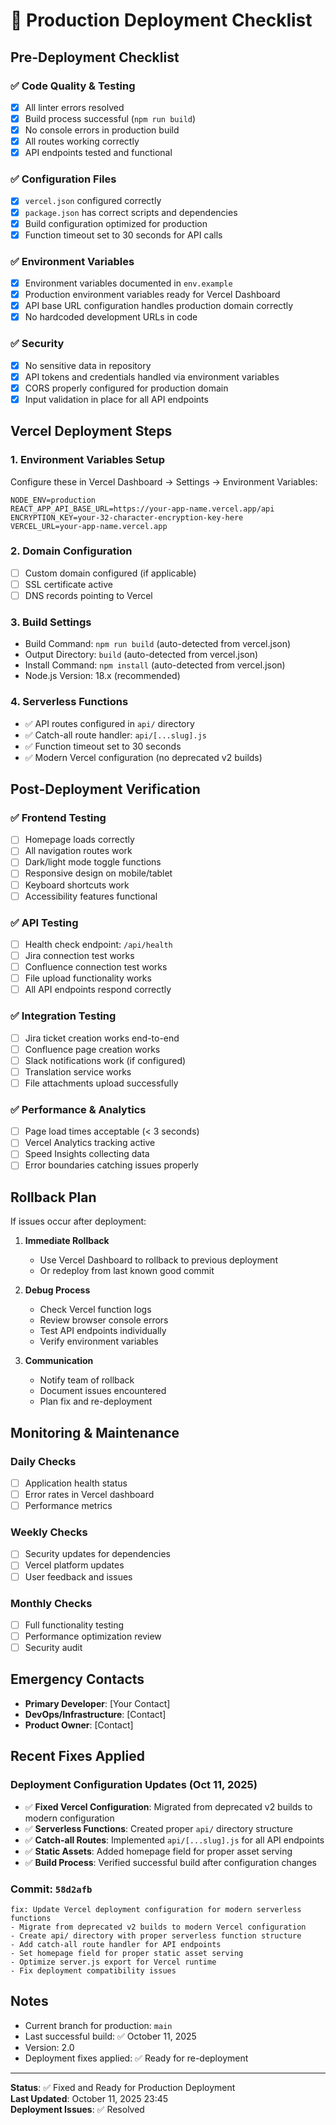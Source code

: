 # 🚀 Production Deployment Checklist

## Pre-Deployment Checklist

### ✅ Code Quality & Testing
- [x] All linter errors resolved
- [x] Build process successful (`npm run build`)
- [x] No console errors in production build
- [x] All routes working correctly
- [x] API endpoints tested and functional

### ✅ Configuration Files
- [x] `vercel.json` configured correctly
- [x] `package.json` has correct scripts and dependencies
- [x] Build configuration optimized for production
- [x] Function timeout set to 30 seconds for API calls

### ✅ Environment Variables
- [x] Environment variables documented in `env.example`
- [x] Production environment variables ready for Vercel Dashboard
- [x] API base URL configuration handles production domain correctly
- [x] No hardcoded development URLs in code

### ✅ Security
- [x] No sensitive data in repository
- [x] API tokens and credentials handled via environment variables
- [x] CORS properly configured for production domain
- [x] Input validation in place for all API endpoints

## Vercel Deployment Steps

### 1. Environment Variables Setup
Configure these in Vercel Dashboard → Settings → Environment Variables:

```
NODE_ENV=production
REACT_APP_API_BASE_URL=https://your-app-name.vercel.app/api
ENCRYPTION_KEY=your-32-character-encryption-key-here
VERCEL_URL=your-app-name.vercel.app
```

### 2. Domain Configuration
- [ ] Custom domain configured (if applicable)
- [ ] SSL certificate active
- [ ] DNS records pointing to Vercel

### 3. Build Settings
- Build Command: `npm run build` (auto-detected from vercel.json)
- Output Directory: `build` (auto-detected from vercel.json)
- Install Command: `npm install` (auto-detected from vercel.json)
- Node.js Version: 18.x (recommended)

### 4. Serverless Functions
- ✅ API routes configured in `api/` directory
- ✅ Catch-all route handler: `api/[...slug].js`
- ✅ Function timeout set to 30 seconds
- ✅ Modern Vercel configuration (no deprecated v2 builds)

## Post-Deployment Verification

### ✅ Frontend Testing
- [ ] Homepage loads correctly
- [ ] All navigation routes work
- [ ] Dark/light mode toggle functions
- [ ] Responsive design on mobile/tablet
- [ ] Keyboard shortcuts work
- [ ] Accessibility features functional

### ✅ API Testing
- [ ] Health check endpoint: `/api/health`
- [ ] Jira connection test works
- [ ] Confluence connection test works
- [ ] File upload functionality works
- [ ] All API endpoints respond correctly

### ✅ Integration Testing
- [ ] Jira ticket creation works end-to-end
- [ ] Confluence page creation works
- [ ] Slack notifications work (if configured)
- [ ] Translation service works
- [ ] File attachments upload successfully

### ✅ Performance & Analytics
- [ ] Page load times acceptable (< 3 seconds)
- [ ] Vercel Analytics tracking active
- [ ] Speed Insights collecting data
- [ ] Error boundaries catching issues properly

## Rollback Plan

If issues occur after deployment:

1. **Immediate Rollback**
   - Use Vercel Dashboard to rollback to previous deployment
   - Or redeploy from last known good commit

2. **Debug Process**
   - Check Vercel function logs
   - Review browser console errors
   - Test API endpoints individually
   - Verify environment variables

3. **Communication**
   - Notify team of rollback
   - Document issues encountered
   - Plan fix and re-deployment

## Monitoring & Maintenance

### Daily Checks
- [ ] Application health status
- [ ] Error rates in Vercel dashboard
- [ ] Performance metrics

### Weekly Checks
- [ ] Security updates for dependencies
- [ ] Vercel platform updates
- [ ] User feedback and issues

### Monthly Checks
- [ ] Full functionality testing
- [ ] Performance optimization review
- [ ] Security audit

## Emergency Contacts

- **Primary Developer**: [Your Contact]
- **DevOps/Infrastructure**: [Contact]
- **Product Owner**: [Contact]

## Recent Fixes Applied

### Deployment Configuration Updates (Oct 11, 2025)
- ✅ **Fixed Vercel Configuration**: Migrated from deprecated v2 builds to modern configuration
- ✅ **Serverless Functions**: Created proper `api/` directory structure
- ✅ **Catch-all Routes**: Implemented `api/[...slug].js` for all API endpoints
- ✅ **Static Assets**: Added homepage field for proper asset serving
- ✅ **Build Process**: Verified successful build after configuration changes

### Commit: `58d2afb`
```
fix: Update Vercel deployment configuration for modern serverless functions
- Migrate from deprecated v2 builds to modern Vercel configuration
- Create api/ directory with proper serverless function structure
- Add catch-all route handler for API endpoints
- Set homepage field for proper static asset serving
- Optimize server.js export for Vercel runtime
- Fix deployment compatibility issues
```

## Notes

- Current branch for production: `main`
- Last successful build: ✅ October 11, 2025
- Version: 2.0
- Deployment fixes applied: ✅ Ready for re-deployment

---

**Status**: ✅ Fixed and Ready for Production Deployment  
**Last Updated**: October 11, 2025 23:45  
**Deployment Issues**: ✅ Resolved
